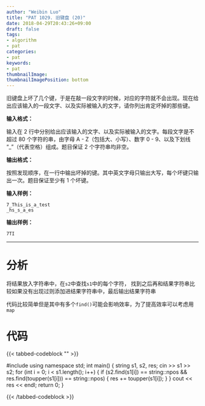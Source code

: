 ```yaml
---
author: "Weibin Luo"
title: "PAT 1029. 旧键盘 (20)"
date: 2018-04-29T20:43:26+09:00
draft: false
tags:
- algorithm
- pat
categories:
- pat
keywords:
- pat
thumbnailImage:
thumbnailImagePosition: bottom
---
```

旧键盘上坏了几个键，于是在敲一段文字的时候，对应的字符就不会出现。现在给出应该输入的一段文字、以及实际被输入的文字，请你列出肯定坏掉的那些键。
<!--more-->

**输入格式：**

输入在 2 行中分别给出应该输入的文字、以及实际被输入的文字。每段文字是不超过 80 个字符的串，由字母 A - Z（包括大、小写）、数字 0 - 9、以及下划线 “\_”（代表空格）组成。题目保证 2 个字符串均非空。

**输出格式：**

按照发现顺序，在一行中输出坏掉的键。其中英文字母只输出大写，每个坏键只输出一次。题目保证至少有 1 个坏键。

**输入样例：**
```
7_This_is_a_test
_hs_s_a_es
```
**输出样例：**
```
7TI
```

---

# 分析

将结果放入字符串中，在`s2`中查找`s1`中的每个字符，
找到之后再和结果字符串比较如果没有出现过则添加进结果字符串中，最后输出结果字符串

代码比较简单但是其中有多个`find()`可能会影响效率，为了提高效率可以考虑用`map`



# 代码

{{< tabbed-codeblock "" >}}
<!-- tab cpp -->
#include <iostream>
using namespace std;
int main() {
    string s1, s2, res;
    cin >> s1 >> s2;
    for (int i = 0; i < s1.length(); i++) {
        if (s2.find(s1[i]) == string::npos && res.find(toupper(s1[i])) == string::npos) {
            res += toupper(s1[i]);
        }
    }
    cout << res << endl;
    return 0;
}
<!-- endtab -->
{{< /tabbed-codeblock >}}
